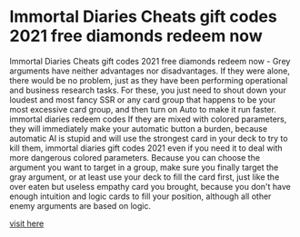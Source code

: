 # Immortal Diaries Cheats gift codes 2021 free diamonds redeem now

Immortal Diaries Cheats gift codes 2021 free diamonds redeem now - Grey arguments have neither advantages nor disadvantages. If they were alone, there would be no problem, just as they have been performing operational and business research tasks. For these, you just need to shout down your loudest and most fancy SSR or any card group that happens to be your most excessive card group, and then turn on Auto to make it run faster. immortal diaries redeem codes If they are mixed with colored parameters, they will immediately make your automatic button a burden, because automatic AI is stupid and will use the strongest card in your deck to try to kill them, immortal diaries gift codes 2021 even if you need it to deal with more dangerous colored parameters. Because you can choose the argument you want to target in a group, make sure you finally target the gray argument, or at least use your deck to fill the card first, just like the over eaten but useless empathy card you brought, because you don't have enough intuition and logic cards to fill your position, although all other enemy arguments are based on logic.

<a href="https://yintamod.xyz/immortal-diaries/">visit here</a>


















